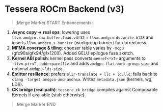 # Tessera ROCm Backend (v3)

> Merge Marker START
Enhancements:
1) **Async copy → real ops**: lowering uses `llvm.amdgcn.raw.buffer.load.v4f32` + `llvm.amdgcn.ds.write.b128`
   and inserts `llvm.amdgcn.s.barrier` (workgroup barrier) for correctness.
2) **MFMA coverage & tiling**: chooser table varies by `-mcpu` (gfx90a/gfx94/gfx1200). Added GELU epilogue fuse sketch.
3) **Kernel ABI polish**: kernel pass converts `memref<*xT>` arguments to `!llvm.ptr<T, addrspace(1)>` and
   adds `amdgpu-flat-work-group-size` and optional `amdgpu-lds-size`.
4) **Emitter resilience**: prefers `mlir-translate + llc + ld.lld`; falls back to `clang -target amdgcn-amd-amdhsa`.
   Writes `metadata.json` (kernels, wg, LDS).
5) **CK bridge (real path)**: `tessera_ck_bridge` compiles against Composable Kernels if available (stub otherwise).
> Merge Marker END
